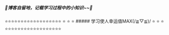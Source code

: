 ##### 🌸博客自留地，记载学习过程中的小知识~~🌸













⭐⭐⭐⭐⭐⭐⭐⭐⭐⭐⭐⭐⭐⭐⭐⭐⭐⭐
⭐                                        ⭐
⭐   ##### 学习使人幸运值MAX(/≧▽≦)/      ⭐
⭐                                        ⭐
⭐⭐⭐⭐⭐⭐⭐⭐⭐⭐⭐⭐⭐⭐⭐⭐⭐⭐
